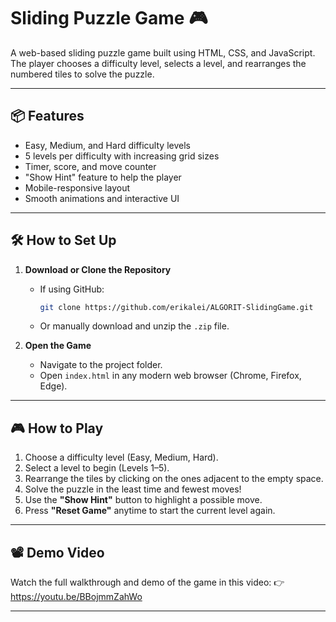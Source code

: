 # Sliding Puzzle Game 🎮

A web-based sliding puzzle game built using HTML, CSS, and JavaScript. The player chooses a difficulty level, selects a level, and rearranges the numbered tiles to solve the puzzle. 

---

## 📦 Features

- Easy, Medium, and Hard difficulty levels
- 5 levels per difficulty with increasing grid sizes
- Timer, score, and move counter
- "Show Hint" feature to help the player
- Mobile-responsive layout
- Smooth animations and interactive UI

---

## 🛠️ How to Set Up

1. **Download or Clone the Repository**
   - If using GitHub:
     ```bash
     git clone https://github.com/erikalei/ALGORIT-SlidingGame.git
     ```
   - Or manually download and unzip the `.zip` file.

2. **Open the Game**
   - Navigate to the project folder.
   - Open `index.html` in any modern web browser (Chrome, Firefox, Edge).

---

## 🎮 How to Play

1. Choose a difficulty level (Easy, Medium, Hard).
2. Select a level to begin (Levels 1–5).
3. Rearrange the tiles by clicking on the ones adjacent to the empty space.
4. Solve the puzzle in the least time and fewest moves!
5. Use the **"Show Hint"** button to highlight a possible move.
6. Press **"Reset Game"** anytime to start the current level again.

---

## 📽️ Demo Video

Watch the full walkthrough and demo of the game in this video:
👉 https://youtu.be/BBojmmZahWo

---
